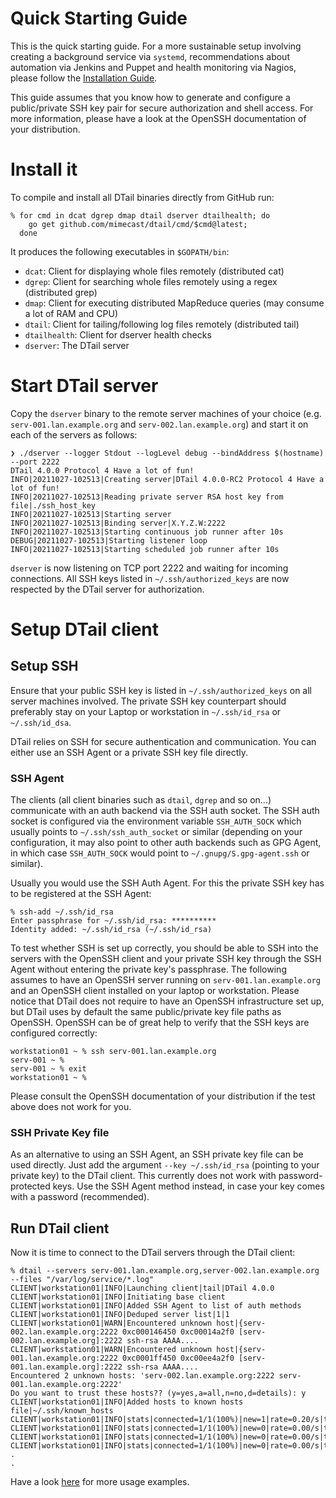 Quick Starting Guide
====================

This is the quick starting guide. For a more sustainable setup involving creating a background service via ``systemd``, recommendations about automation via Jenkins and Puppet and health monitoring via Nagios, please follow the [Installation Guide](installation.md).

This guide assumes that you know how to generate and configure a public/private SSH key pair for secure authorization and shell access. For more information, please have a look at the OpenSSH documentation of your distribution.

# Install it

To compile and install all DTail binaries directly from GitHub run:

```console
% for cmd in dcat dgrep dmap dtail dserver dtailhealth; do
    go get github.com/mimecast/dtail/cmd/$cmd@latest;
  done
```

It produces the following executables in ``$GOPATH/bin``:

* ``dcat``: Client for displaying whole files remotely (distributed cat)
* ``dgrep``: Client for searching whole files remotely using a regex (distributed grep)
* ``dmap``: Client for executing distributed MapReduce queries (may consume a lot of RAM and CPU)
* ``dtail``: Client for tailing/following log files remotely (distributed tail)
* ``dtailhealth``: Client for dserver health checks
* ``dserver``: The DTail server

# Start DTail server

Copy the ``dserver`` binary to the remote server machines of your choice (e.g. ``serv-001.lan.example.org`` and ``serv-002.lan.example.org``) and start it on each of the servers as follows:

```console
❯ ./dserver --logger Stdout --logLevel debug --bindAddress $(hostname) --port 2222
DTail 4.0.0 Protocol 4 Have a lot of fun!
INFO|20211027-102513|Creating server|DTail 4.0.0-RC2 Protocol 4 Have a lot of fun!
INFO|20211027-102513|Reading private server RSA host key from file|./ssh_host_key
INFO|20211027-102513|Starting server
INFO|20211027-102513|Binding server|X.Y.Z.W:2222
INFO|20211027-102513|Starting continuous job runner after 10s
DEBUG|20211027-102513|Starting listener loop
INFO|20211027-102513|Starting scheduled job runner after 10s
```

``dserver`` is now listening on TCP port 2222 and waiting for incoming connections. All SSH keys listed in ``~/.ssh/authorized_keys`` are now respected by the DTail server for authorization.

# Setup DTail client

## Setup SSH

Ensure that your public SSH key is listed in ``~/.ssh/authorized_keys`` on all server machines involved. The private SSH key counterpart should preferably stay on your Laptop or workstation in ``~/.ssh/id_rsa`` or ``~/.ssh/id_dsa``.

DTail relies on SSH for secure authentication and communication. You can either use an SSH Agent or a private SSH key file directly. 

### SSH Agent

The clients (all client binaries such as ``dtail``, ``dgrep`` and so on...) communicate with an auth backend via the SSH auth socket. The SSH auth socket is configured via the environment variable ``SSH_AUTH_SOCK`` which usually points to ``~/.ssh/ssh_auth_socket`` or similar (depending on your configuration, it may also point to other auth backends such as GPG Agent, in which case ``SSH_AUTH_SOCK`` would point to ``~/.gnupg/S.gpg-agent.ssh`` or similar).

Usually you would use the SSH Auth Agent. For this the private SSH key has to be registered at the SSH Agent:

```console
% ssh-add ~/.ssh/id_rsa
Enter passphrase for ~/.ssh/id_rsa: **********
Identity added: ~/.ssh/id_rsa (~/.ssh/id_rsa)
```

To test whether SSH is set up correctly, you should be able to SSH into the servers with the OpenSSH client and your private SSH key through the SSH Agent without entering the private key's passphrase. The following assumes to have an OpenSSH server running on ``serv-001.lan.example.org`` and an OpenSSH client installed on your laptop or workstation. Please notice that DTail does not require to have an OpenSSH infrastructure set up, but DTail uses by default the same public/private key file paths as OpenSSH. OpenSSH can be of great help to verify that the SSH keys are configured correctly:

```console
workstation01 ~ % ssh serv-001.lan.example.org
serv-001 ~ %
serv-001 ~ % exit
workstation01 ~ %
```

Please consult the OpenSSH documentation of your distribution if the test above does not work for you.

### SSH Private Key file

As an alternative to using an SSH Agent, an SSH private key file can be used directly. Just add the argument ``--key ~/.ssh/id_rsa`` (pointing to your private key) to the DTail client. This currently does not work with password-protected keys. Use the SSH Agent method instead, in case your key comes with a password (recommended).

## Run DTail client

Now it is time to connect to the DTail servers through the DTail client:

```console
% dtail --servers serv-001.lan.example.org,server-002.lan.example.org --files "/var/log/service/*.log"
CLIENT|workstation01|INFO|Launching client|tail|DTail 4.0.0
CLIENT|workstation01|INFO|Initiating base client
CLIENT|workstation01|INFO|Added SSH Agent to list of auth methods
CLIENT|workstation01|INFO|Deduped server list|1|1
CLIENT|workstation01|WARN|Encountered unknown host|{serv-002.lan.example.org:2222 0xc000146450 0xc00014a2f0 [serv-002.lan.example.org]:2222 ssh-rsa AAAA....
CLIENT|workstation01|WARN|Encountered unknown host|{serv-001.lan.example.org:2222 0xc0001ff450 0xc00ee4a2f0 [serv-001.lan.example.org]:2222 ssh-rsa AAAA....
Encountered 2 unknown hosts: 'serv-002.lan.example.org:2222 serv-001.lan.example.org:2222'
Do you want to trust these hosts?? (y=yes,a=all,n=no,d=details): y
CLIENT|workstation01|INFO|Added hosts to known hosts file|~/.ssh/known_hosts
CLIENT|workstation01|INFO|stats|connected=1/1(100%)|new=1|rate=0.20/s|throttle=0|cpus/goroutines=8/17
CLIENT|workstation01|INFO|stats|connected=1/1(100%)|new=0|rate=0.00/s|throttle=0|cpus/goroutines=8/17
CLIENT|workstation01|INFO|stats|connected=1/1(100%)|new=0|rate=0.00/s|throttle=0|cpus/goroutines=8/17
CLIENT|workstation01|INFO|stats|connected=1/1(100%)|new=0|rate=0.00/s|throttle=0|cpus/goroutines=8/17
.
.
```

Have a look [here](examples.md) for more usage examples.
